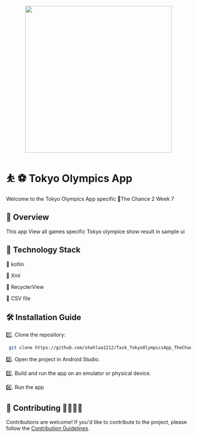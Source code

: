 <p align="center">
  <img width ="400" src="https://github.com/shahlaa1212/Task_TokyoOlympicsApp_TheChance2/assets/74646502/1c522f07-3c7c-44fc-8499-0a2b976685e2.png">
</p>

# ⛹️ ⚽️ Tokyo Olympics App 
Welcome to the Tokyo Olympics App specific 🎇The Chance 2 Week 7

## 💫 Overview
This app View all games specific Tokyo olympice show result in sample ui 

## 📌 Technology Stack 

🔘 kotlin

🔘 Xml

🔘 RecyclerView

🔘 CSV file

## 🛠 Installation Guide 

 1️⃣. Clone the repository:

 ```bash
  git clone https://github.com/shahlaa1212/Task_TokyoOlympicsApp_TheChance2.git
 ```

2️⃣. Open the project in Android Studio.
   
3️⃣. Build and run the app on an emulator or physical device.
   
4️⃣. Run the app

## 🙏 Contributing 🫱🏼‍🫲🏻

Contributions are welcome! If you'd like to contribute to the project, please follow the [Contribution Guidelines](CONTRIBUTING.md).



